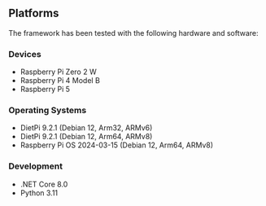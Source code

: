 ## Platforms

The framework has been tested with the following hardware and software:

### Devices
- Raspberry Pi Zero 2 W
- Raspberry Pi 4 Model B
- Raspberry Pi 5

### Operating Systems
- DietPi 9.2.1 (Debian 12, Arm32, ARMv6)
- DietPi 9.2.1 (Debian 12, Arm64, ARMv8)
- Raspberry Pi OS 2024-03-15 (Debian 12, Arm64, ARMv8)

### Development
- .NET Core 8.0
- Python 3.11